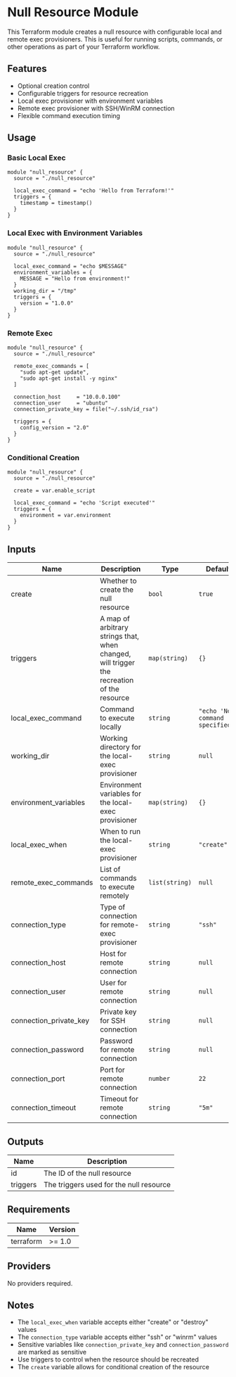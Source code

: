 # Null Resource Module

This Terraform module creates a null resource with configurable local and remote exec provisioners. This is useful for running scripts, commands, or other operations as part of your Terraform workflow.

## Features

- Optional creation control
- Configurable triggers for resource recreation
- Local exec provisioner with environment variables
- Remote exec provisioner with SSH/WinRM connection
- Flexible command execution timing

## Usage

### Basic Local Exec

```hcl
module "null_resource" {
  source = "./null_resource"

  local_exec_command = "echo 'Hello from Terraform!'"
  triggers = {
    timestamp = timestamp()
  }
}
```

### Local Exec with Environment Variables

```hcl
module "null_resource" {
  source = "./null_resource"

  local_exec_command = "echo $MESSAGE"
  environment_variables = {
    MESSAGE = "Hello from environment!"
  }
  working_dir = "/tmp"
  triggers = {
    version = "1.0.0"
  }
}
```

### Remote Exec

```hcl
module "null_resource" {
  source = "./null_resource"

  remote_exec_commands = [
    "sudo apt-get update",
    "sudo apt-get install -y nginx"
  ]
  
  connection_host     = "10.0.0.100"
  connection_user     = "ubuntu"
  connection_private_key = file("~/.ssh/id_rsa")
  
  triggers = {
    config_version = "2.0"
  }
}
```

### Conditional Creation

```hcl
module "null_resource" {
  source = "./null_resource"

  create = var.enable_script
  
  local_exec_command = "echo 'Script executed'"
  triggers = {
    environment = var.environment
  }
}
```

## Inputs

| Name | Description | Type | Default | Required |
|------|-------------|------|---------|:--------:|
| create | Whether to create the null resource | `bool` | `true` | no |
| triggers | A map of arbitrary strings that, when changed, will trigger the recreation of the resource | `map(string)` | `{}` | no |
| local_exec_command | Command to execute locally | `string` | `"echo 'No command specified'"` | no |
| working_dir | Working directory for the local-exec provisioner | `string` | `null` | no |
| environment_variables | Environment variables for the local-exec provisioner | `map(string)` | `{}` | no |
| local_exec_when | When to run the local-exec provisioner | `string` | `"create"` | no |
| remote_exec_commands | List of commands to execute remotely | `list(string)` | `null` | no |
| connection_type | Type of connection for remote-exec provisioner | `string` | `"ssh"` | no |
| connection_host | Host for remote connection | `string` | `null` | no |
| connection_user | User for remote connection | `string` | `null` | no |
| connection_private_key | Private key for SSH connection | `string` | `null` | no |
| connection_password | Password for remote connection | `string` | `null` | no |
| connection_port | Port for remote connection | `number` | `22` | no |
| connection_timeout | Timeout for remote connection | `string` | `"5m"` | no |

## Outputs

| Name | Description |
|------|-------------|
| id | The ID of the null resource |
| triggers | The triggers used for the null resource |

## Requirements

| Name | Version |
|------|---------|
| terraform | >= 1.0 |

## Providers

No providers required.

## Notes

- The `local_exec_when` variable accepts either "create" or "destroy" values
- The `connection_type` variable accepts either "ssh" or "winrm" values
- Sensitive variables like `connection_private_key` and `connection_password` are marked as sensitive
- Use triggers to control when the resource should be recreated
- The `create` variable allows for conditional creation of the resource
